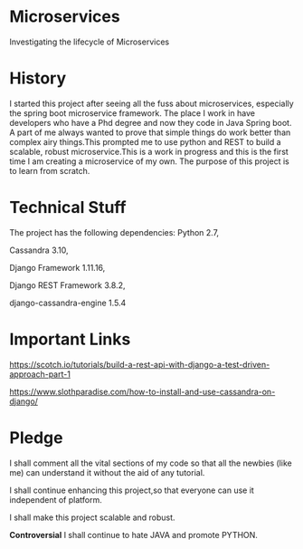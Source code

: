 # Microservices
Investigating the lifecycle of Microservices

# History
I started this project after seeing all the fuss about microservices, especially the spring boot microservice framework. The place I work in have developers who have a Phd degree and now they code in Java Spring boot. A part of me always wanted to prove that simple things do work better than complex airy things.This prompted me to use python and REST to build a scalable, robust microservice.This is a work in progress and this is the first time I am creating a microservice of my own. The purpose of this project is to learn from scratch.

# Technical Stuff
The project has the following dependencies:
Python 2.7,

Cassandra 3.10,

Django Framework 1.11.16,

Django REST Framework 3.8.2,

django-cassandra-engine 1.5.4 

# Important Links
https://scotch.io/tutorials/build-a-rest-api-with-django-a-test-driven-approach-part-1


https://www.slothparadise.com/how-to-install-and-use-cassandra-on-django/

# Pledge
I shall comment all the vital sections of my code so that all the newbies (like me) can understand it without the aid of any tutorial.

I shall continue enhancing this project,so that everyone can use it independent of platform.

I shall make this project scalable and robust.

**Controversial** I shall continue to hate JAVA and promote PYTHON.

